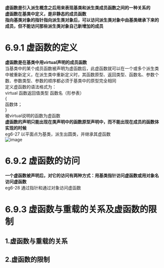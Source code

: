 **虚函数是引入派生概念之后用来表现基类和派生类成员函数之间的一种关系的**  
**虚函数在基类中定义，是非静态的成员函数**  
**指向基类对象的指针指向派生类对象后，可以访问派生类对象中由基类继承下来的成员，但不能访问那些派生类对象自己新增加的成员**  
# 6.9.1 虚函数的定义
**虚函数是在基类中用virtual声明的成员函数**  
当基类中的某个成员函数被声明为虚函数后，此虚函数就可以在一个或多个派生类中被重新定义，在派生类中重新定义时，其函数原型、返回类型、函数名、参数个数、参数类型、参数的顺序都必须于基类中的原型完全相同  
定义虚函数的语法格式为：  
virtual 函数返回值类型 函数名（形参表）  
{  
函数体；  
}  
被virtual说明的函数为虚函数  
**虚函数的声明只能出现在类声明中的函数原型声明中，而不能出现在成员的函数体实现的时候**  
eg6-27 以平面点为基类，派生出圆类，并继承其虚函数  
![image](https://user-images.githubusercontent.com/77609544/113731831-aacece80-972b-11eb-985e-7b1186708dc3.png)
# 6.9.2 虚函数的访问
**一个虚函数被声明后，对它的访问有两种方式：用基类指针访问虚函数或用对象名访问虚函数**  
eg6-28 通过指针和通过对象访问虚函数  

# 6.9.3 虚函数与重载的关系及虚函数的限制
## 1.虚函数与重载的关系

## 2.虚函数的限制
